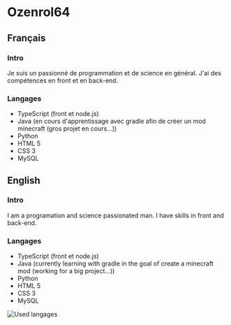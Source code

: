 # Ozenrol64

## Français
### Intro
Je suis un passionné de programmation et de science en général. J'ai des compétences en front et en back-end.
### Langages
- TypeScript (front et node.js)
- Java (en cours d'apprentissage avec gradle afin de créer un mod minecraft (gros projet en cours...))
- Python
- HTML 5
- CSS 3
- MySQL

## English
### Intro
I am a programation and science passionated man. I have skills in front and back-end.
### Langages
- TypeScript (front et node.js)
- Java (currently learning with gradle in the goal of create a minecraft mod (working for a big project...))
- Python
- HTML 5
- CSS 3
- MySQL

![Used langages](https://github-readme-stats.vercel.app/api/top-langs/?username=Ozenrol64&layout=compact&theme=dark "Most used langages")
